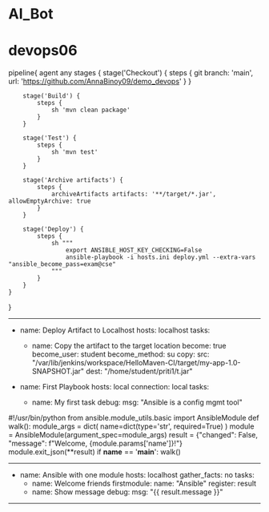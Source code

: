 # AI_Bot

# devops06

pipeline{
    agent any
    stages {
        stage('Checkout') {
            steps {
                git branch: 'main', url: 'https://github.com/AnnaBinoy09/demo_devops'
            }
        }
       
        stage('Build') {
            steps {
                sh 'mvn clean package'
            }
        }
       
        stage('Test') {
            steps {
                sh 'mvn test'
            }
        }
       
        stage('Archive artifacts') {
            steps {
                archiveArtifacts artifacts: '**/target/*.jar', allowEmptyArchive: true
            }
        }
       
        stage('Deploy') {
            steps {
                sh """
                    export ANSIBLE_HOST_KEY_CHECKING=False
                    ansible-playbook -i hosts.ini deploy.yml --extra-vars "ansible_become_pass=exam@cse"
                """
            }
        }
    }
}


---
- name: Deploy Artifact to Localhost
  hosts: localhost
  tasks:
  - name: Copy the artifact to the target location
    become: true
    become_user: student
    become_method: su
    copy:
          src: "/var/lib/jenkins/workspace/HelloMaven-CI/target/my-app-1.0-SNAPSHOT.jar"
          dest: "/home/student/priti1/t.jar"

- name: First Playbook 
  hosts: local 
  connection: local 
  tasks: 
    - name: My first task 
      debug: 
        msg: "Ansible is a config mgmt tool"

#!/usr/bin/python 
from ansible.module_utils.basic import AnsibleModule 
def walk(): 
module_args = dict( 
name=dict(type='str', required=True) 
) 
module = AnsibleModule(argument_spec=module_args) 
 result = {"changed": False, "message": f"Welcome, {module.params['name']}!"} module.exit_json(**result) 
if __name__ == '__main__': 
walk() 


--- 
- name: Ansible with one module 
  hosts: localhost 
  gather_facts: no 
  tasks: 
    - name: Welcome friends 
      firstmodule: 
        name: "Ansible" 
      register: result 
    - name: Show message 
      debug:
        msg: "{{ result.message }}" 

****

